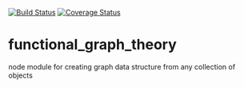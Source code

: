 [![Build Status](https://travis-ci.org/tfpractice/functional_graph_theory.svg?branch=master)](https://travis-ci.org/tfpractice/functional_graph_theory) [![Coverage Status](https://coveralls.io/repos/github/tfpractice/functional_graph_theory/badge.svg?branch=master)](https://coveralls.io/github/tfpractice/functional_graph_theory?branch=master)

# functional_graph_theory
node module for creating graph data structure from any collection of objects
